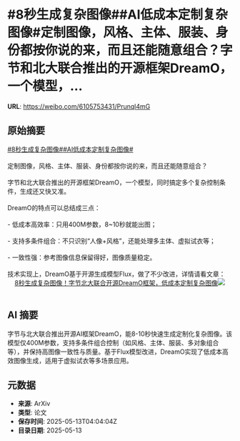 # #8秒生成复杂图像##AI低成本定制复杂图像#定制图像，风格、主体、服装、身份都按你说的来，而且还能随意组合？字节和北大联合推出的开源框架DreamO，一个模型，...

**URL**: https://weibo.com/6105753431/Prunql4mG

## 原始摘要

<a href="https://m.weibo.cn/search?containerid=231522type%3D1%26t%3D10%26q%3D%238%E7%A7%92%E7%94%9F%E6%88%90%E5%A4%8D%E6%9D%82%E5%9B%BE%E5%83%8F%23&amp;extparam=%238%E7%A7%92%E7%94%9F%E6%88%90%E5%A4%8D%E6%9D%82%E5%9B%BE%E5%83%8F%23" data-hide=""><span class="surl-text">#8秒生成复杂图像#</span></a><a href="https://m.weibo.cn/search?containerid=231522type%3D1%26t%3D10%26q%3D%23AI%E4%BD%8E%E6%88%90%E6%9C%AC%E5%AE%9A%E5%88%B6%E5%A4%8D%E6%9D%82%E5%9B%BE%E5%83%8F%23&amp;extparam=%23AI%E4%BD%8E%E6%88%90%E6%9C%AC%E5%AE%9A%E5%88%B6%E5%A4%8D%E6%9D%82%E5%9B%BE%E5%83%8F%23" data-hide=""><span class="surl-text">#AI低成本定制复杂图像#</span></a><br><br>定制图像，风格、主体、服装、身份都按你说的来，而且还能随意组合？<br><br>字节和北大联合推出的开源框架DreamO，一个模型，同时搞定多个复杂控制条件，生成还又快又准。<br><br>DreamO的特点可以总结成三点：<br><br>- 低成本高效率：只用400M参数，8~10秒就能出图；<br><br>- 支持多条件组合：不只识别“人像+风格”，还能处理多主体、虚拟试衣等；<br><br>- 一致性强：参考图像信息保留得好，图像质量稳定。<br><br>技术实现上，DreamO基于开源生成模型Flux，做了不少改进，详情请看文章： <a href="https://weibo.com/ttarticle/p/show?id=2309405165516288557107" data-hide=""><span class="url-icon"><img style="width: 1rem;height: 1rem" src="https://h5.sinaimg.cn/upload/2015/09/25/3/timeline_card_small_article_default.png" referrerpolicy="no-referrer"></span><span class="surl-text">8秒生成复杂图像！字节北大联合开源DreamO框架，低成本定制复杂图像</span></a><img style="" src="https://tvax4.sinaimg.cn/large/006Fd7o3gy1i1csew4om3j30rs0fmgqu.jpg" referrerpolicy="no-referrer"><br><br>

## AI 摘要

字节与北大联合推出开源AI框架DreamO，能8-10秒快速生成定制化复杂图像。该模型仅400M参数，支持多条件组合控制（如风格、主体、服装、多对象组合等），并保持高图像一致性与质量。基于Flux模型改进，DreamO实现了低成本高效图像生成，适用于虚拟试衣等多场景应用。

## 元数据

- **来源**: ArXiv
- **类型**: 论文
- **保存时间**: 2025-05-13T04:04:04Z
- **目录日期**: 2025-05-13
